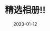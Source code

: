 ---
date: 2023-01-12
featured_image: milli-2l0CWTpcChI-unsplash.jpg
title: 精选相册!!
# featured: true
# private: true
description: 作品简介作品简介作品简介作品简介作品简介作品简介作品简介作品简介作品简介
---